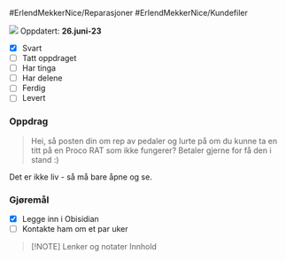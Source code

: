 #ErlendMekkerNice/Reparasjoner #ErlendMekkerNice/Kundefiler 

<img
      style ="max-width: 5rem"
      src="https://scontent.fbgo1-1.fna.fbcdn.net/v/t39.30808-6/290619819_10158282763647693_7181103471998394927_n.jpg?_nc_cat=104&cb=99be929b-3346023f&ccb=1-7&_nc_sid=09cbfe&_nc_ohc=c0DsXlQOZKoAX_YHwAu&_nc_ht=scontent.fbgo1-1.fna&oh=00_AfDF5BKacBdIn-ua0bhfYSBuhEHr4PllbwbNctdVczYuWw&oe=649E6374"
    />
Oppdatert: **26.juni-23**
- [x] Svart
- [ ] Tatt oppdraget
- [ ] Har tinga
- [ ] Har delene
- [ ] Ferdig
- [ ] Levert
### Oppdrag
> Hei, så posten din om rep av pedaler og lurte på om du kunne ta en titt på en Proco RAT som ikke fungerer? Betaler gjerne for få den i stand :)

Det er ikke liv - så må bare åpne og se.
### Gjøremål
- [x] Legge inn i Obisidian
- [ ] Kontakte ham om et par uker
> [!NOTE] Lenker og notater
> Innhold

